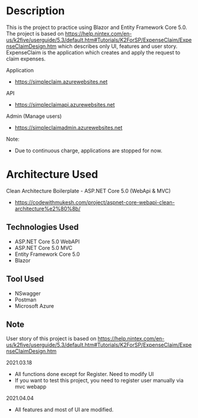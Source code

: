 # Description
This is the project to practice using Blazor and Entity Framework Core 5.0. The project is based on https://help.nintex.com/en-us/k2five/userguide/5.3/default.htm#Tutorials/K2ForSP/ExpenseClaim/ExpenseClaimDesign.htm which describes only UI, features and user story.
ExpenseClaim is the application which creates and apply the request to claim expenses.

Application
- https://simpleclaim.azurewebsites.net

API
- https://simpleclaimapi.azurewebsites.net

Admin (Manage users)
- https://simpleclaimadmin.azurewebsites.net

Note:
- Due to continuous charge, applications are stopped for now.

# Architecture Used
Clean Architecture Boilerplate - ASP.NET Core 5.0 (WebApi & MVC)
- https://codewithmukesh.com/project/aspnet-core-webapi-clean-architecture%e2%80%8b/

## Technologies Used
- ASP.NET Core 5.0 WebAPI
- ASP.NET Core 5.0 MVC
- Entity Framework Core 5.0
- Blazor

## Tool Used
- NSwagger
- Postman
- Microsoft Azure

## Note
User story of this project is based on https://help.nintex.com/en-us/k2five/userguide/5.3/default.htm#Tutorials/K2ForSP/ExpenseClaim/ExpenseClaimDesign.htm

2021.03.18
- All functions done except for Register. Need to modify UI
- If you want to test this project, you need to register user manually via mvc webapp

2021.04.04
- All features and most of UI are modified.
